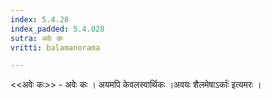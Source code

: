 ```yaml
---
index: 5.4.28
index_padded: 5.4.028
sutra: अवेः कः
vritti: balamanorama

---
```

<<अवेः कः>> - अवेः कः । अयमपि केवलस्वार्थिकः ।अवयः शैलमेषाऽर्काः॑ इत्यमरः । 